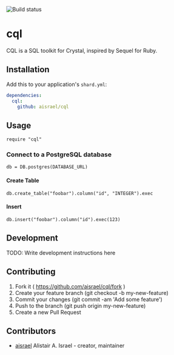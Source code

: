 ![Build status](https://travis-ci.org/aisrael/cql.svg?branch=develop)

# cql

CQL is a SQL toolkit for Crystal, inspired by Sequel for Ruby.

## Installation

Add this to your application's `shard.yml`:

```yaml
dependencies:
  cql:
    github: aisrael/cql
```

## Usage

```crystal
require "cql"
```

### Connect to a PostgreSQL database

```crystal
db = DB.postgres(DATABASE_URL)
```

#### Create Table

```crystal
db.create_table("foobar").column("id", "INTEGER").exec
```

#### Insert

```crystal
db.insert("foobar").column("id").exec(123)
```

## Development

TODO: Write development instructions here

## Contributing

1. Fork it ( https://github.com/aisrael/cql/fork )
2. Create your feature branch (git checkout -b my-new-feature)
3. Commit your changes (git commit -am 'Add some feature')
4. Push to the branch (git push origin my-new-feature)
5. Create a new Pull Request

## Contributors

- [aisrael](https://github.com/aisrael) Alistair A. Israel - creator, maintainer
